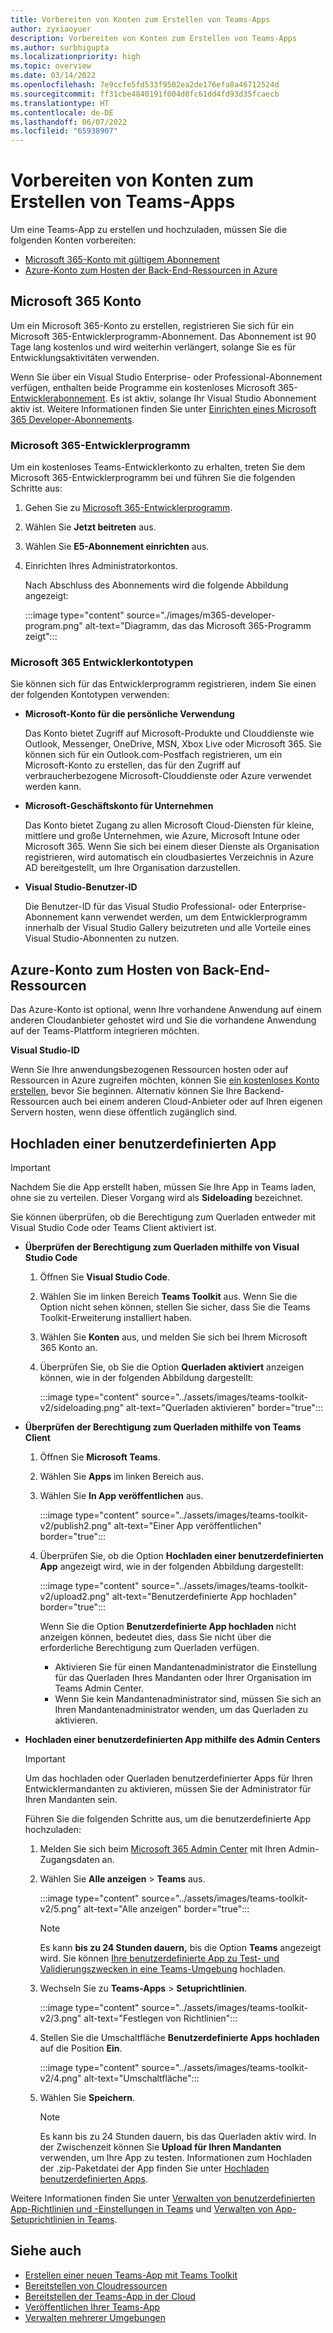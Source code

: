 ```yaml
---
title: Vorbereiten von Konten zum Erstellen von Teams-Apps
author: zyxiaoyuer
description: Vorbereiten von Konten zum Erstellen von Teams-Apps
ms.author: surbhigupta
ms.localizationpriority: high
ms.topic: overview
ms.date: 03/14/2022
ms.openlocfilehash: 7e9ccfe5fd533f9502ea2de176efa8a46712524d
ms.sourcegitcommit: ff31cbe4840191f004d8fc61dd4fd93d35fcaecb
ms.translationtype: HT
ms.contentlocale: de-DE
ms.lasthandoff: 06/07/2022
ms.locfileid: "65938907"
---
```

# <a name="prepare-accounts-to-build-teams-apps"></a>Vorbereiten von Konten zum Erstellen von Teams-Apps

Um eine Teams-App zu erstellen und hochzuladen, müssen Sie die folgenden Konten vorbereiten:

* [Microsoft 365-Konto mit gültigem Abonnement](accounts.md#microsoft-365-account)
* [Azure-Konto zum Hosten der Back-End-Ressourcen in Azure](accounts.md#azure-account-to-host-backend-resources)

## <a name="microsoft-365-account"></a>Microsoft 365 Konto

Um ein Microsoft 365-Konto zu erstellen, registrieren Sie sich für ein Microsoft 365-Entwicklerprogramm-Abonnement. Das Abonnement ist 90 Tage lang kostenlos und wird weiterhin verlängert, solange Sie es für Entwicklungsaktivitäten verwenden.

Wenn Sie über ein Visual Studio Enterprise- oder Professional-Abonnement verfügen, enthalten beide Programme ein kostenloses Microsoft 365-[Entwicklerabonnement](https://aka.ms/MyVisualStudioBenefits). Es ist aktiv, solange Ihr Visual Studio Abonnement aktiv ist. Weitere Informationen finden Sie unter [Einrichten eines Microsoft 365 Developer-Abonnements](https://developer.microsoft.com/microsoft-365/dev-program).

### <a name="microsoft-365-developer-program"></a>Microsoft 365-Entwicklerprogramm

Um ein kostenloses Teams-Entwicklerkonto zu erhalten, treten Sie dem Microsoft 365-Entwicklerprogramm bei und führen Sie die folgenden Schritte aus:

1. Gehen Sie zu [Microsoft 365-Entwicklerprogramm](https://developer.microsoft.com/microsoft-365/dev-program).
2. Wählen Sie **Jetzt beitreten** aus.
3. Wählen Sie **E5-Abonnement einrichten** aus.
4. Einrichten Ihres Administratorkontos.

   Nach Abschluss des Abonnements wird die folgende Abbildung angezeigt:

    :::image type="content" source="./images/m365-developer-program.png" alt-text="Diagramm, das das Microsoft 365-Programm zeigt":::

### <a name="microsoft-365-developer-account-types"></a>Microsoft 365 Entwicklerkontotypen

Sie können sich für das Entwicklerprogramm registrieren, indem Sie einen der folgenden Kontotypen verwenden:

* **Microsoft-Konto für die persönliche Verwendung**

    Das Konto bietet Zugriff auf Microsoft-Produkte und Clouddienste wie Outlook, Messenger, OneDrive, MSN, Xbox Live oder Microsoft 365. Sie können sich für ein Outlook.com-Postfach registrieren, um ein Microsoft-Konto zu erstellen, das für den Zugriff auf verbraucherbezogene Microsoft-Clouddienste oder Azure verwendet werden kann.

* **Microsoft-Geschäftskonto für Unternehmen**

     Das Konto bietet Zugang zu allen Microsoft Cloud-Diensten für kleine, mittlere und große Unternehmen, wie Azure, Microsoft Intune oder Microsoft 365. Wenn Sie sich bei einem dieser Dienste als Organisation registrieren, wird automatisch ein cloudbasiertes Verzeichnis in Azure AD bereitgestellt, um Ihre Organisation darzustellen.

* **Visual Studio-Benutzer-ID**

    Die Benutzer-ID für das Visual Studio Professional- oder Enterprise-Abonnement kann verwendet werden, um dem Entwicklerprogramm innerhalb der Visual Studio Gallery beizutreten und alle Vorteile eines Visual Studio-Abonnenten zu nutzen.

## <a name="azure-account-to-host-backend-resources"></a>Azure-Konto zum Hosten von Back-End-Ressourcen

Das Azure-Konto ist optional, wenn Ihre vorhandene Anwendung auf einem anderen Cloudanbieter gehostet wird und Sie die vorhandene Anwendung auf der Teams-Plattform integrieren möchten.

**Visual Studio-ID**

Wenn Sie Ihre anwendungsbezogenen Ressourcen hosten oder auf Ressourcen in Azure zugreifen möchten, können Sie [ein kostenloses Konto erstellen](https://azure.microsoft.com/free/), bevor Sie beginnen. Alternativ können Sie Ihre Backend-Ressourcen auch bei einem anderen Cloud-Anbieter oder auf Ihren eigenen Servern hosten, wenn diese öffentlich zugänglich sind.

## <a name="upload-custom-app"></a>Hochladen einer benutzerdefinierten App

> [!IMPORTANT]
> Nachdem Sie die App erstellt haben, müssen Sie Ihre App in Teams laden, ohne sie zu verteilen. Dieser Vorgang wird als **Sideloading** bezeichnet.

   Sie können überprüfen, ob die Berechtigung zum Querladen entweder mit Visual Studio Code oder Teams Client aktiviert ist.

* **Überprüfen der Berechtigung zum Querladen mithilfe von Visual Studio Code**

    1. Öffnen Sie **Visual Studio Code**.
    2. Wählen Sie im linken Bereich **Teams Toolkit** aus. Wenn Sie die Option nicht sehen können, stellen Sie sicher, dass Sie die Teams Toolkit-Erweiterung installiert haben.
    3. Wählen Sie **Konten** aus, und melden Sie sich bei Ihrem Microsoft 365 Konto an.
    4. Überprüfen Sie, ob Sie die Option **Querladen aktiviert** anzeigen können, wie in der folgenden Abbildung dargestellt:

       :::image type="content" source="../assets/images/teams-toolkit-v2/sideloading.png" alt-text="Querladen aktivieren" border="true":::

* **Überprüfen der Berechtigung zum Querladen mithilfe von Teams Client**

    1. Öffnen Sie **Microsoft Teams**.
    2. Wählen Sie **Apps** im linken Bereich aus.
    3. Wählen Sie **In App veröffentlichen** aus.

       :::image type="content" source="../assets/images/teams-toolkit-v2/publish2.png" alt-text="Einer App veröffentlichen" border="true":::

    4. Überprüfen Sie, ob die Option **Hochladen einer benutzerdefinierten App** angezeigt wird, wie in der folgenden Abbildung dargestellt:

       :::image type="content" source="../assets/images/teams-toolkit-v2/upload2.png" alt-text="Benutzerdefinierte App hochladen" border="true":::

        Wenn Sie die Option **Benutzerdefinierte App hochladen** nicht anzeigen können, bedeutet dies, dass Sie nicht über die erforderliche Berechtigung zum Querladen verfügen.

        * Aktivieren Sie für einen Mandantenadministrator die Einstellung für das Querladen Ihres Mandanten oder Ihrer Organisation im Teams Admin Center.
        * Wenn Sie kein Mandantenadministrator sind, müssen Sie sich an Ihren Mandantenadministrator wenden, um das Querladen zu aktivieren.

* **Hochladen einer benutzerdefinierten App mithilfe des Admin Centers**

  > [!IMPORTANT]
  > Um das hochladen oder Querladen benutzerdefinierter Apps für Ihren Entwicklermandanten zu aktivieren, müssen Sie der Administrator für Ihren Mandanten sein.

  Führen Sie die folgenden Schritte aus, um die benutzerdefinierte App hochzuladen:

  1. Melden Sie sich beim [Microsoft 365 Admin Center](https://admin.microsoft.com/Adminportal/Home?source=applauncher#/homepage#/) mit Ihren Admin-Zugangsdaten an.

  2. Wählen Sie **Alle anzeigen** > **Teams** aus.

     :::image type="content" source="../assets/images/teams-toolkit-v2/5.png" alt-text="Alle anzeigen" border="true":::

     > [!Note]
     > Es kann **bis zu 24 Stunden dauern,** bis die Option **Teams** angezeigt wird. Sie können [Ihre benutzerdefinierte App zu Test- und Validierungszwecken in eine Teams-Umgebung](/microsoftteams/upload-custom-apps) hochladen.

  3. Wechseln Sie zu **Teams-Apps** > **Setuprichtlinien**.

     :::image type="content" source="../assets/images/teams-toolkit-v2/3.png" alt-text="Festlegen von Richtlinien":::

  4. Stellen Sie die Umschaltfläche **Benutzerdefinierte Apps hochladen** auf die Position **Ein**.

     :::image type="content" source="../assets/images/teams-toolkit-v2/4.png" alt-text="Umschaltfläche":::

  5. Wählen Sie **Speichern**.

     > [!Note]
     > Es kann bis zu 24 Stunden dauern, bis das Querladen aktiv wird. In der Zwischenzeit können Sie **Upload für Ihren Mandanten** verwenden, um Ihre App zu testen. Informationen zum Hochladen der .zip-Paketdatei der App finden Sie unter [Hochladen benutzerdefinierten Apps](/microsoftteams/teams-app-setup-policies).

Weitere Informationen finden Sie unter [Verwalten von benutzerdefinierten App-Richtlinien und -Einstellungen in Teams](/microsoftteams/teams-custom-app-policies-and-settings) und [Verwalten von App-Setuprichtlinien in Teams](/microsoftteams/teams-app-setup-policies).

## <a name="see-also"></a>Siehe auch

* [Erstellen einer neuen Teams-App mit Teams Toolkit](create-new-project.md)
* [Bereitstellen von Cloudressourcen](provision.md)
* [Bereitstellen der Teams-App in der Cloud](deploy.md)
* [Veröffentlichen Ihrer Teams-App](../concepts/deploy-and-publish/appsource/publish.md)
* [Verwalten mehrerer Umgebungen](TeamsFx-multi-env.md)
